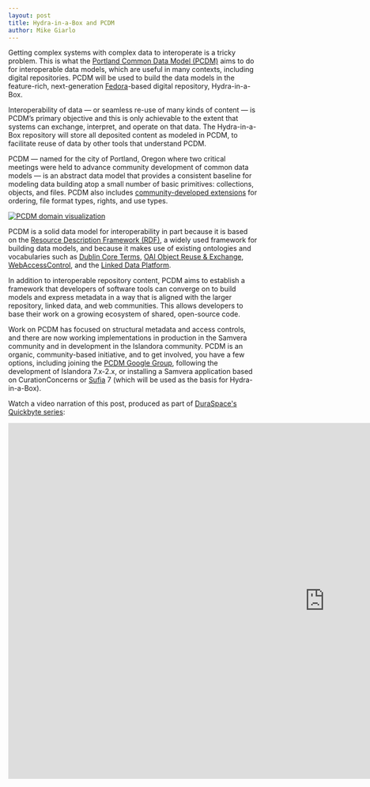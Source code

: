 ```yaml
---
layout: post
title: Hydra-in-a-Box and PCDM
author: Mike Giarlo
---
```


Getting complex systems with complex data to interoperate is a tricky problem. This is what the [Portland Common Data Model (PCDM)](https://github.com/duraspace/pcdm/wiki) aims to do for interoperable data models, which are useful in many contexts, including digital repositories. PCDM will be used to build the data models in the feature-rich, next-generation [Fedora](http://fedorarepository.org/)-based digital repository, Hydra-in-a-Box.

Interoperability of data — or seamless re-use of many kinds of content — is PCDM’s primary objective and this is only achievable to the extent that systems can exchange, interpret, and operate on that data. The Hydra-in-a-Box repository will store all deposited content as modeled in PCDM, to facilitate reuse of data by other tools that understand PCDM.

PCDM — named for the city of Portland, Oregon where two critical meetings were held to advance community development of common data models — is an abstract data model that provides a consistent baseline for modeling data building atop a small number of basic primitives: collections, objects, and files. PCDM also includes [community-developed extensions](https://github.com/duraspace/pcdm/tree/master/pcdm-ext) for ordering, file format types, rights, and use types.

<a href="#" class="image fit"><img src="https://raw.githubusercontent.com/wiki/duraspace/pcdm/images/coll-object-file.png" alt="PCDM domain visualization"/></a>

PCDM is a solid data model for interoperability in part because it is based on the [Resource Description Framework (RDF)](http://www.w3.org/TR/2014/REC-rdf11-concepts-20140225/), a widely used framework for building data models, and because it makes use of existing ontologies and vocabularies such as [Dublin Core Terms](http://dublincore.org/documents/dcmi-terms/), [OAI Object Reuse & Exchange](https://www.openarchives.org/ore/), [WebAccessControl](http://www.w3.org/wiki/WebAccessControl), and the [Linked Data Platform](http://www.w3.org/TR/ldp/).

In addition to interoperable repository content, PCDM aims to establish a framework that developers of software tools can converge on to build models and express metadata in a way that is aligned with the larger repository, linked data, and web communities. This allows developers to base their work on a growing ecosystem of shared, open-source code.

Work on PCDM has focused on structural metadata and access controls, and there are now working implementations in production in the Samvera community and in development in the Islandora community. PCDM is an organic, community-based initiative, and to get involved, you have a few options, including joining the [PCDM Google Group](https://groups.google.com/forum/#!forum/pcdm), following the development of Islandora 7.x-2.x, or installing a Samvera application based on CurationConcerns or [Sufia](http://sufia.io/) 7 (which will be used as the basis for Hydra-in-a-Box).

Watch a video narration of this post, produced as part of [DuraSpace's Quickbyte series](http://duraspace.org/node/2787):

<div class="videoWrapper">
  <iframe width="1280" height="720" src="https://www.youtube.com/embed/IPfaiV2XrJM" frameborder="0" allowfullscreen></iframe>
</div>

